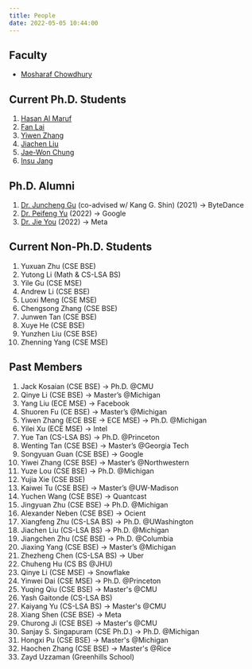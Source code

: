 ```yaml
---
title: People
date: 2022-05-05 10:44:00
---
```


## Faculty

* [Mosharaf Chowdhury](https://www.mosharaf.com/)

## Current Ph.D. Students

1. [Hasan Al Maruf](https://web.eecs.umich.edu/~hasanal/)
1. [Fan Lai](https://web.eecs.umich.edu/~fanlai/)
1. [Yiwen Zhang](https://web.eecs.umich.edu/~yiwenzhg/)
1. [Jiachen Liu](http://www-personal.umich.edu/~amberljc/)
1. [Jae-Won Chung](https://jaewonchung.me/about)
1. [Insu Jang](https://insujang.github.io/)

## Ph.D. Alumni
1. [Dr. Juncheng Gu](https://www.linkedin.com/in/juncheng-gu-93960859/) (co-advised w/ Kang G. Shin) (2021) → ByteDance
2. [Dr. Peifeng Yu](https://www.linkedin.com/in/peifengyu/) (2022) → Google
3. [Dr. Jie You](https://www.linkedin.com/in/jimmyyou/) (2022) → Meta

## Current Non-Ph.D. Students
1. Yuxuan Zhu (CSE BSE)
1. Yutong Li (Math & CS-LSA BS)
1. Yile Gu (CSE MSE) 
1. Andrew Li (CSE BSE)
1. Luoxi Meng (CSE MSE) 
1. Chengsong Zhang (CSE BSE)
1. Junwen Tan (CSE BSE)
1. Xuye He (CSE BSE)
1. Yunzhen Liu (CSE BSE)
1. Zhenning Yang (CSE MSE)

## Past Members
 1. Jack Kosaian (CSE BSE) → Ph.D. @CMU
 2. Qinye Li (CSE BSE) → Master’s @Michigan
 3. Yang Liu (ECE MSE) → Facebook
 4. Shuoren Fu (CE BSE) → Master’s @Michigan
 5. Yiwen Zhang (ECE BSE → ECE MSE) → Ph.D. @Michigan
 6. Yilei Xu (ECE MSE) → Intel
 7. Yue Tan (CS-LSA BS) → Ph.D. @Princeton
 8. Wenting Tan (CSE BSE) → Master’s @Georgia Tech
 9. Songyuan Guan (CSE BSE) → Google
10. Yiwei Zhang (CSE BSE) → Master’s @Northwestern
11. Yuze Lou (CSE BSE) → Ph.D. @Michigan
12. Yujia Xie (CSE BSE)
13. Kaiwei Tu (CSE BSE) → Master’s @UW-Madison
14. Yuchen Wang (CSE BSE) → Quantcast
15. Jingyuan Zhu (CSE BSE) → Ph.D. @Michigan
16. Alexander Neben (CSE BSE) → Ocient
17. Xiangfeng Zhu (CS-LSA BS) → Ph.D. @UWashington
18. Jiachen Liu (CS-LSA BS) → Ph.D. @Michigan
19. Jiangchen Zhu (CSE BSE) → Ph.D. @Columbia
20. Jiaxing Yang (CSE BSE) → Master’s @Michigan
21. Zhezheng Chen (CS-LSA BS) → Uber
22. Chuheng Hu (CS BS @JHU)
23. Qinye Li (CSE MSE) → Snowflake
24. Yinwei Dai (CSE MSE) → Ph.D. @Princeton
25. Yuqing Qiu (CSE BSE) → Master's @CMU
26. Yash Gaitonde (CS-LSA BS)
27. Kaiyang Yu (CS-LSA BS) → Master's @CMU
28. Xiang Shen (CSE BSE) → Meta
29. Churong Ji (CSE BSE) → Master's @CMU
30. Sanjay S. Singapuram (CSE Ph.D.) → Ph.D. @Michigan
31. Hongxi Pu (CSE BSE) → Master's @Michigan
32. Haochen Zhang (CSE BSE) → Master's @Rice
33. Zayd Uzzaman (Greenhills School)
